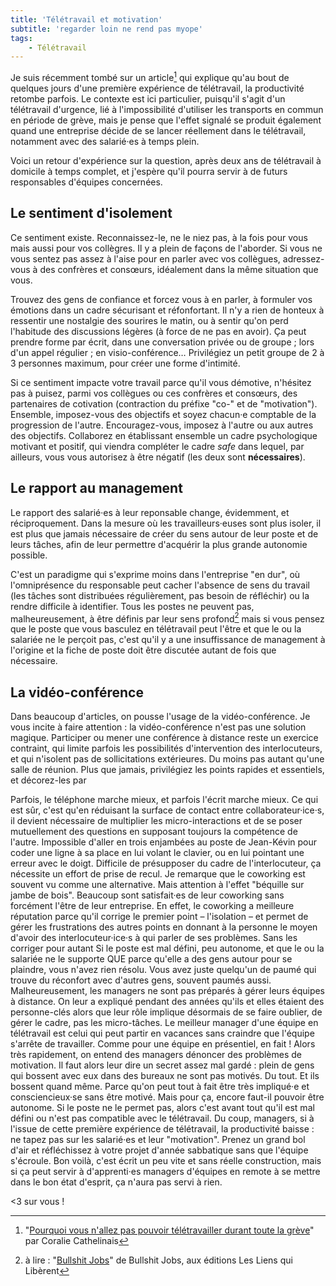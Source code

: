 ```yaml
---
title: 'Télétravail et motivation'
subtitle: 'regarder loin ne rend pas myope'
tags:
    - Télétravail
---
```


Je suis récemment tombé sur un article[^bfm] qui explique qu'au bout de quelques jours d'une première expérience de télétravail, la productivité retombe parfois. Le contexte est ici particulier, puisqu'il s'agit d'un télétravail d'urgence, lié à l'impossibilité d'utiliser les transports en commun en période de grève, mais je pense que l'effet signalé se produit également quand une entreprise décide de se lancer réellement dans le télétravail, notamment avec des salarié·es à temps plein.

[^bfm]: "[Pourquoi vous n'allez pas pouvoir télétravailler durant toute la grève](https://www.bfmtv.com/economie/pourquoi-vous-n-allez-pas-pouvoir-teletravailler-durant-toute-la-greve-1822176.html)" par Coralie Cathelinais

Voici un retour d'expérience sur la question, après deux ans de télétravail à domicile à temps complet, et j'espère qu'il pourra servir à de futurs responsables d'équipes concernées.

## Le sentiment d'isolement

Ce sentiment existe. Reconnaissez-le, ne le niez pas, à la fois pour vous mais aussi pour vos collègres. Il y a plein de façons de l'aborder. Si vous ne vous sentez pas assez à l'aise pour en parler avec vos collègues, adressez-vous à des confrères et consœurs, idéalement dans la même situation que vous.

Trouvez des gens de confiance et forcez vous à en parler, à formuler vos émotions dans un cadre sécurisant et réfonfortant. Il n'y a rien de honteux à ressentir une nostalgie des sourires le matin, ou à sentir qu'on perd l'habitude des discussions légères (à force de ne pas en avoir). Ça peut prendre forme par écrit, dans une conversation privée ou de groupe ; lors d'un appel régulier ; en visio-conférence… Privilégiez un petit groupe de 2 à 3 personnes maximum, pour créer une forme d'intimité.

Si ce sentiment impacte votre travail parce qu'il vous démotive, n'hésitez pas à puisez, parmi vos collègues ou ces confrères et consœurs, des partenaires de cotivation (contraction du préfixe "co-" et de "motivation"). Ensemble, imposez-vous des objectifs et soyez chacun·e comptable de la progression de l'autre. Encouragez-vous, imposez à l'autre ou aux autres des objectifs. Collaborez en établissant ensemble un cadre psychologique motivant et positif, qui viendra compléter le cadre _safe_ dans lequel, par ailleurs, vous vous autorisez à être négatif (les deux sont **nécessaires**).

## Le rapport au management

Le rapport des salarié·es à leur reponsable change, évidemment, et réciproquement. Dans la mesure où les travailleurs·euses sont plus isoler, il est plus que jamais nécessaire de créer du sens autour de leur poste et de leurs tâches, afin de leur permettre d'acquérir la plus grande autonomie possible.

C'est un paradigme qui s'exprime moins dans l'entreprise "en dur", où l'omniprésence du responsable peut cacher l'absence de sens du travail (les tâches sont distribuées régulièrement, pas besoin de réfléchir) ou la rendre difficile à identifier. Tous les postes ne peuvent pas, malheureusement, à être définis par leur sens profond[^bsj] mais si vous pensez que le poste que vous basculez en télétravail peut l'être et que le ou la salariée ne le perçoit pas, c'est qu'il y a une insuffissance de management à l'origine et la fiche de poste doit être discutée autant de fois que nécessaire.

[^bsj]: à lire : "[Bullshit Jobs](http://www.editionslesliensquiliberent.fr/livre-Bullshit_Jobs-546-1-1-0-1.html)" de Bullshit Jobs, aux éditions Les Liens qui Libèrent

## La vidéo-conférence

Dans beaucoup d'articles, on pousse l'usage de la vidéo-conférence. Je vous incite à faire attention : la vidéo-conférence n'est pas une solution magique. Participer ou mener une conférence à distance reste un exercice contraint, qui limite parfois les possibilités d'intervention des interlocuteurs, et qui n'isolent pas de sollicitations extérieures. Du moins pas autant qu'une salle de réunion. Plus que jamais, privilégiez les points rapides et essentiels, et décorez-les par

Parfois, le téléphone marche mieux, et parfois l'écrit marche mieux. Ce qui est sûr, c'est qu'en réduisant la surface de contact entre collaborateur·ice·s, il devient nécessaire de multiplier les micro-interactions et de se poser mutuellement des questions en supposant toujours la compétence de l'autre. Impossible d'aller en trois enjambées au poste de Jean-Kévin pour coder une ligne à sa place en lui volant le clavier, ou en lui pointant une erreur avec le doigt. Difficile de présupposer du cadre de l'interlocuteur, ça nécessite un effort de prise de recul. Je remarque que le coworking est souvent vu comme une alternative. Mais attention à l'effet "béquille sur jambe de bois". Beaucoup sont satisfait·es de leur coworking sans forcément l'être de leur entreprise. En effet, le coworking a meilleure réputation parce qu'il corrige le premier point – l'isolation – et permet de gérer les frustrations des autres points en donnant à la personne le moyen d'avoir des interlocuteur·ice·s à qui parler de ses problèmes. Sans les corriger pour autant Si le poste est mal défini, peu autonome, et que le ou la salariée ne le supporte QUE parce qu'elle a des gens autour pour se plaindre, vous n'avez rien résolu. Vous avez juste quelqu'un de paumé qui trouve du réconfort avec d'autres gens, souvent paumés aussi. Malheureusement, les managers ne sont pas préparés à gérer leurs équipes à distance. On leur a expliqué pendant des années qu'ils et elles étaient des personne-clés alors que leur rôle implique désormais de se faire oublier, de gérer le cadre, pas les micro-tâches. Le meilleur manager d'une équipe en télétravail est celui qui peut partir en vacances sans craindre que l'équipe s'arrête de travailler. Comme pour une équipe en présentiel, en fait ! Alors très rapidement, on entend des managers dénoncer des problèmes de motivation. Il faut alors leur dire un secret assez mal gardé : plein de gens qui bossent avec eux dans des bureaux ne sont pas motivés. Du tout. Et ils bossent quand même. Parce qu'on peut tout à fait être très impliqué·e et consciencieux·se sans être motivé. Mais pour ça, encore faut-il pouvoir être autonome. Si le poste ne le permet pas, alors c'est avant tout qu'il est mal défini ou n'est pas compatible avec le télétravail. Du coup, managers, si à l'issue de cette première expérience de télétravail, la productivité baisse : ne tapez pas sur les salarié·es et leur "motivation". Prenez un grand bol d'air et réfléchissez à votre projet d'année sabbatique sans que l'équipe s'écroule. Bon voilà, c'est écrit un peu vite et sans réelle construction, mais si ça peut servir à d'apprenti·es managers d'équipes en remote à se mettre dans le bon état d'esprit, ça n'aura pas servi à rien.

<3 sur vous !

